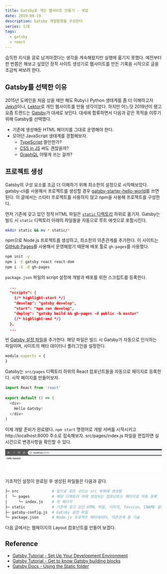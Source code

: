 ```yaml
---
title: Gatsby로 개인 웹사이트 만들기 - 셋업
date: 2019-09-19
description: Gatsby 개발환경을 구성한다
series: 1/8
tags:
  - gatsby
  - react
---
```


습득한 지식을 글로 남겨야겠다는 생각을 계속해왔지만 실행에 옮기지 못했다. 예전부터 한 번쯤은 해보고 싶었던 정적 사이트 생성기로 웹사이트를 만든 기록을 시작으로 글을 조금씩 써보려 한다.

## Gatsby를 선택한 이유

2015년 도메인을 처음 샀을 때만 해도 Ruby나 Python 생태계를 좀 더 이해하고자 [Jekyll](https://jekyllrb.com)이나, [Lektor](https://www.getlektor.com)로 개인 웹사이트를 만들 생각이었다. 하지만 어느덧 2019년이 됐고 요즘 트렌드는 [Gatsby](https://www.gatsbyjs.org)가 대세로 보인다. 대세에 합류하면서 다음과 같은 목적을 이루기 위해 Gatsby를 선택했다.

* 기존에 생성해둔 HTML 페이지를 그대로 운영해야 한다.
* 모어던 JavaScript 생태계를 경험해보자.
  - [TypeScript](https://www.typescriptlang.org) 쓸만한가?
  - [CSS in JS](http://michelebertoli.github.io/css-in-js/) 써도 괜찮을까?
  - [GraphQL](https://graphql.org) 어떻게 쓰는 걸까?

## 프로젝트 생성

Gatsby의 구성 요소를 조금 더 이해하기 위해 최소한의 설정으로 시작해보았다. gatsby-cli를 사용해서 프로젝트를 생성할 경우 [gatsby-starter-hello-world](https://github.com/gatsbyjs/gatsby-starter-hello-world)를 쓰면 된다. 이 글에서는 스타터 프로젝트를 사용하지 않고 npm을 사용해 프로젝트를 구성한다.

먼저 기존에 갖고 있던 정적 HTML 파일은 [`static` 디렉토리](https://www.gatsbyjs.org/docs/static-folder/) 하위로 옮기자. Gatsby는 빌드 시 `static` 디렉토리 아래의 파일들을 자동으로 루트 에셋으로 포함시킨다.

```bash
mkdir static && mv * static/*
```

npm으로 Node.js 프로젝트를 생성하고, 최소한의 의존관계를 추가한다. 이 사이트는 [GitHub Pages](https://pages.github.com)를 사용해서 운영해왔기 때문에 배포 툴로 `gh-pages`를 사용했다. 

```bash
npm init -y
npm i -E gatsby react react-dom
npm i -E -D gh-pages
```

`package.json` 파일의 script 설정에 개발과 배포를 위한 스크립트를 등록한다.

```js:title=package.json
  ...
  "scripts": {
    {/* highlight-start */}
    "develop": "gatsby develop",
    "start": "npm run develop",
    "deploy": "gatsby build && gh-pages -d public -b master"
    {/* highlight-end */}
  },
  ...
```

빈 [Gatsby 설정 파일](https://www.gatsbyjs.org/docs/gatsby-config/)을 추가한다. 해당 파일은 빌드 시 Gatsby가 자동으로 인식하는 파일이며, 사이트의 메타 데이터나 플러그인을 설정한다.

```js:title=gatsby-config.js
module.exports = {
}
```

Gatsby는 `src/pages` 디펙토리 하위의 React 컴포넌트들을 자동으로 페이지로 등록한다. 시작 페이지를 만들어보자.

```jsx:title=src/pages/index.js
import React from 'react'

export default () => (
  <div>
    Hello Gatsby!
  </div>
)
```

이제 개발 준비가 완료됐다. `npm start` 명령어로 개발 서버를 시작시키고 http://localhost:8000 주소로 접속해보자. src/pages/index.js 파일을 편집하면 실시간으로 변경사항을 확인할 수 있다.

![](./01-hello-gatsby.png)

기초적인 설정이 완료된 후 생성된 파일들은 다음과 같다.

```bash
├─ src               # 앞으로 모든 코드는 src 하위에 생성됨
│  └─ pages          # 해당 디렉토리 아래 생성되는 컴포넌트는 페이지로 자동 등록
│     └─ index.js    # 첫 페이지
├─ static            # 기존에 갖고 있던 HTML 파일, 이미지, favicon, CNAME 설정 등
├─ gatsby-config.js  # Gatsby 설정 파일
└─ package.json      # Node.js 프로젝트 메타데이터, 의존관계 등 기술

```

다음 글에서는 웹페이지의 Layout 컴포넌트를 만들어 보겠다.

## Reference
* [Gatsby Tutorial - Set Up Your Development Environment](https://www.gatsbyjs.org/tutorial/part-zero/)
* [Gatsby Tutorial - Get to know Gatsby building blocks](https://www.gatsbyjs.org/tutorial/part-one/)
* [Gatsby Docs - Using the Static folder](https://www.gatsbyjs.org/docs/static-folder/)
